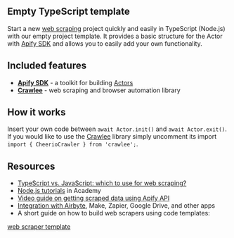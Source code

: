 ## Empty TypeScript template
<!-- This is an Apify template readme -->

Start a new [web scraping](https://apify.com/web-scraping) project quickly and easily in TypeScript (Node.js) with our empty project template. It provides a basic structure for the Actor with [Apify SDK](https://docs.apify.com/sdk/js/) and allows you to easily add your own functionality.

## Included features

- **[Apify SDK](https://docs.apify.com/sdk/js/)** - a toolkit for building [Actors](https://apify.com/actors)
- **[Crawlee](https://crawlee.dev/)** - web scraping and browser automation library

## How it works

Insert your own code between `await Actor.init()` and `await Actor.exit()`. If you would like to use the [Crawlee](https://crawlee.dev/) library simply uncomment its import `import { CheerioCrawler } from 'crawlee';`.

## Resources

- [TypeScript vs. JavaScript: which to use for web scraping?](https://blog.apify.com/typescript-vs-javascript-crawler/)
- [Node.js tutorials](https://docs.apify.com/academy/node-js) in Academy
- [Video guide on getting scraped data using Apify API](https://www.youtube.com/watch?v=ViYYDHSBAKM)
- [Integration with Airbyte](https://apify.com/integrations), Make, Zapier, Google Drive, and other apps
- A short guide on how to build web scrapers using code templates:

[web scraper template](https://www.youtube.com/watch?v=u-i-Korzf8w)
